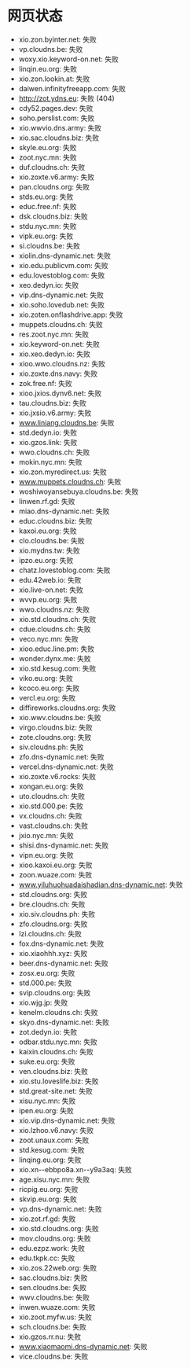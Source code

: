 # 网页状态
- xio.zon.byinter.net: 失败
- vp.cloudns.be: 失败
- woxy.xio.keyword-on.net: 失败
- linqin.eu.org: 失败
- xio.zon.lookin.at: 失败
- daiwen.infinityfreeapp.com: 失败
- http://zot.ydns.eu: 失败 (404)
- cdy52.pages.dev: 失败
- soho.perslist.com: 失败
- xio.wwvio.dns.army: 失败
- xio.sac.cloudns.biz: 失败
- skyle.eu.org: 失败
- zoot.nyc.mn: 失败
- duf.cloudns.ch: 失败
- xio.zoxte.v6.army: 失败
- pan.cloudns.org: 失败
- stds.eu.org: 失败
- educ.free.nf: 失败
- dsk.cloudns.biz: 失败
- stdu.nyc.mn: 失败
- vipk.eu.org: 失败
- si.cloudns.be: 失败
- xiolin.dns-dynamic.net: 失败
- xio.edu.publicvm.com: 失败
- edu.lovestoblog.com: 失败
- xeo.dedyn.io: 失败
- vip.dns-dynamic.net: 失败
- xio.soho.lovedub.net: 失败
- xio.zoten.onflashdrive.app: 失败
- muppets.cloudns.ch: 失败
- res.zoot.nyc.mn: 失败
- xio.keyword-on.net: 失败
- xio.xeo.dedyn.io: 失败
- xioo.wwo.cloudns.nz: 失败
- xio.zoxte.dns.navy: 失败
- zok.free.nf: 失败
- xioo.jxios.dynv6.net: 失败
- tau.cloudns.biz: 失败
- xio.jxsio.v6.army: 失败
- www.liniang.cloudns.be: 失败
- std.dedyn.io: 失败
- xio.gzos.link: 失败
- wwo.cloudns.ch: 失败
- mokin.nyc.mn: 失败
- xio.zon.myredirect.us: 失败
- www.muppets.cloudns.ch: 失败
- woshiwoyansebuya.cloudns.be: 失败
- linwen.rf.gd: 失败
- miao.dns-dynamic.net: 失败
- educ.cloudns.biz: 失败
- kaxoi.eu.org: 失败
- clo.cloudns.be: 失败
- xio.mydns.tw: 失败
- ipzo.eu.org: 失败
- chatz.lovestoblog.com: 失败
- edu.42web.io: 失败
- xio.live-on.net: 失败
- wvvp.eu.org: 失败
- wwo.cloudns.nz: 失败
- xio.std.cloudns.ch: 失败
- cdue.cloudns.ch: 失败
- veco.nyc.mn: 失败
- xioo.educ.line.pm: 失败
- wonder.dynx.me: 失败
- xio.std.kesug.com: 失败
- viko.eu.org: 失败
- kcoco.eu.org: 失败
- vercl.eu.org: 失败
- diffireworks.cloudns.org: 失败
- xio.wwv.cloudns.be: 失败
- virgo.cloudns.biz: 失败
- zote.cloudns.org: 失败
- siv.cloudns.ph: 失败
- zfo.dns-dynamic.net: 失败
- vercel.dns-dynamic.net: 失败
- xio.zoxte.v6.rocks: 失败
- xongan.eu.org: 失败
- uto.cloudns.ch: 失败
- xio.std.000.pe: 失败
- vx.cloudns.ch: 失败
- vast.cloudns.ch: 失败
- jxio.nyc.mn: 失败
- shisi.dns-dynamic.net: 失败
- vipn.eu.org: 失败
- xioo.kaxoi.eu.org: 失败
- zoon.wuaze.com: 失败
- www.yiluhuohuadaishadian.dns-dynamic.net: 失败
- std.cloudns.org: 失败
- bre.cloudns.ch: 失败
- xio.siv.cloudns.ph: 失败
- zfo.cloudns.org: 失败
- lzi.cloudns.ch: 失败
- fox.dns-dynamic.net: 失败
- xio.xiaohhh.xyz: 失败
- beer.dns-dynamic.net: 失败
- zosx.eu.org: 失败
- std.000.pe: 失败
- svip.cloudns.org: 失败
- xio.wjg.jp: 失败
- kenelm.cloudns.ch: 失败
- skyo.dns-dynamic.net: 失败
- zot.dedyn.io: 失败
- odbar.stdu.nyc.mn: 失败
- kaixin.cloudns.ch: 失败
- suke.eu.org: 失败
- ven.cloudns.biz: 失败
- xio.stu.loveslife.biz: 失败
- std.great-site.net: 失败
- xisu.nyc.mn: 失败
- ipen.eu.org: 失败
- xio.vip.dns-dynamic.net: 失败
- xio.lzhoo.v6.navy: 失败
- zoot.unaux.com: 失败
- std.kesug.com: 失败
- linqing.eu.org: 失败
- xio.xn--ebbpo8a.xn--y9a3aq: 失败
- age.xisu.nyc.mn: 失败
- ricpig.eu.org: 失败
- skvip.eu.org: 失败
- vp.dns-dynamic.net: 失败
- xio.zot.rf.gd: 失败
- xio.std.cloudns.org: 失败
- mov.cloudns.org: 失败
- edu.ezpz.work: 失败
- edu.tkpk.cc: 失败
- xio.zos.22web.org: 失败
- sac.cloudns.biz: 失败
- sen.cloudns.be: 失败
- wwv.cloudns.be: 失败
- inwen.wuaze.com: 失败
- xio.zoot.myfw.us: 失败
- sch.cloudns.be: 失败
- xio.gzos.rr.nu: 失败
- www.xiaomaomi.dns-dynamic.net: 失败
- vice.cloudns.be: 失败
